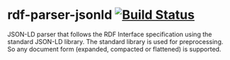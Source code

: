 # rdf-parser-jsonld [![Build Status](https://travis-ci.org/rdf-ext/rdf-parser-jsonld.svg?branch=master)](https://travis-ci.org/rdf-ext/rdf-parser-jsonld)

JSON-LD parser that follows the RDF Interface specification using the standard JSON-LD library.
The standard library is used for preprocessing. So any document form (expanded, compacted or flattened) is supported.
